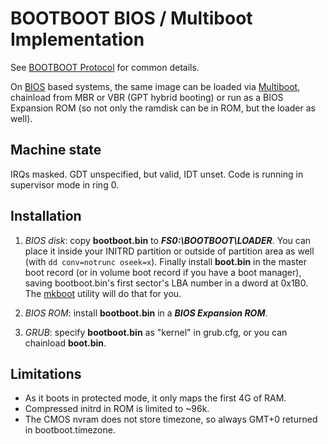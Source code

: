 BOOTBOOT BIOS / Multiboot Implementation
========================================

See [BOOTBOOT Protocol](https://github.com/bztsrc/bootboot) for common details.

On [BIOS](http://www.scs.stanford.edu/05au-cs240c/lab/specsbbs101.pdf) based systems, the same image can be loaded via
[Multiboot](https://www.gnu.org/software/grub/manual/multiboot/multiboot.html),
chainload from MBR or VBR (GPT hybrid booting) or run as a BIOS Expansion ROM
(so not only the ramdisk can be in ROM, but the loader as well).

Machine state
-------------

IRQs masked. GDT unspecified, but valid, IDT unset. Code is running in supervisor mode in ring 0.

Installation
------------

1. *BIOS disk*: copy __bootboot.bin__ to **_FS0:\BOOTBOOT\LOADER_**. You can place it inside your INITRD partition
        or outside of partition area as well (with `dd conv=notrunc oseek=x`). Finally install __boot.bin__ in the
        master boot record (or in volume boot record if you have a boot manager), saving bootboot.bin's first sector's
        LBA number in a dword at 0x1B0. The [mkboot](https://github.com/bztsrc/bootboot/blob/master/x86_64-bios/mkboot.c)
        utility will do that for you.

2. *BIOS ROM*: install __bootboot.bin__ in a **_BIOS Expansion ROM_**.

3. *GRUB*: specify __bootboot.bin__ as "kernel" in grub.cfg, or you can chainload __boot.bin__.

Limitations
-----------

 - As it boots in protected mode, it only maps the first 4G of RAM.
 - Compressed initrd in ROM is limited to ~96k.
 - The CMOS nvram does not store timezone, so always GMT+0 returned in bootboot.timezone.
